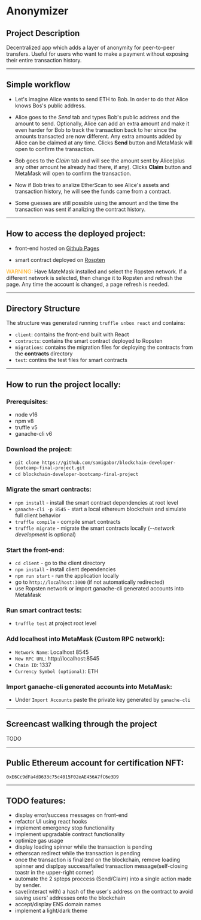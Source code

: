 # Anonymizer

## Project Description

Decentralized app which adds a layer of anonymity for peer-to-peer transfers. Useful for users who want to make a payment without exposing their entire transaction history.

---

## Simple workflow

- Let's imagine Alice wants to send ETH to Bob. In order to do that Alice knows Bos's public address.

- Alice goes to the _Send_ tab and types Bob's public address and the amount to send. Optionally, Alice can add an extra amount and make it even harder for Bob to track the transaction back to her since the amounts transacted are now different. Any extra amounts added by Alice can be claimed at any time. Clicks **Send** button and MetaMask will open to confirm the transaction.
- Bob goes to the _Claim_ tab and will see the amount sent by Alice(plus any other amount he already had there, if any). Clicks **Claim** button and MetaMask will open to confirm the transaction.
- Now if Bob tries to analize EtherScan to see Alice's assets and transaction history, he will see the funds came from a contract.
- Some guesses are still possible using the amount and the time the transaction was sent if analizing the contract history.

---

## How to access the deployed project:

- front-end hosted on [Github Pages](https://samigabor.github.io/blockchain-developer-bootcamp-final-project/)

- smart contract deployed on [Rospten](https://ropsten.etherscan.io/address/0xea4A6DdEd2F7341965B62E1dFe0481Dc3BD1a310#code)

<span style="color: orange"> WARNING: </span>
Have MateMask installed and select the Ropsten network.
If a different network is selected, then change it to Ropsten and refresh the page. Any time the account is changed, a page refresh is needed.

---

## Directory Structure

The structure was generated running `truffle unbox react` and contains:

- `client`: contains the front-end built with React
- `contracts`: contains the smart contract deployed to Ropsten
- `migrations`: contains the migration files for deploying the contracts from the **contracts** directory
- `test`: contins the test files for smart contracts

---

## How to run the project locally:

### Prerequisites:

- node v16
- npm v8
- truffle v5
- ganache-cli v6

### Download the project:

- `git clone https://github.com/samigabor/blockchain-developer-bootcamp-final-project.git`
- `cd blockchain-developer-bootcamp-final-project`

### Migrate the smart contracts:

- `npm install` - install the smart contract dependencies at root level
- `ganache-cli -p 8545` - start a local ethereum blockchain and simulate full client behavior
- `truffle compile` - compile smart contracts
- `truffle migrate` - migrate the smart contracts locally (_--network development_ is optional)

### Start the front-end:

- `cd client` - go to the client directory
- `npm install` - install client dependencies
- `npm run start` - run the application locally
- go to `http://localhost:3000` (if not automatically redirected)
- use Ropsten network or import ganache-cli generated accounts into MetaMask

### Run smart contract tests:

- `truffle test` at project root level

### Add localhost into MetaMask (Custom RPC network):

- `Network Name`: Localhost 8545
- `New RPC URL`: http://localhost:8545
- `Chain ID`: 1337
- `Currency Symbol (optional)`: ETH

### Import ganache-cli generated accounts into MetaMask:

- Under `Import Accounts` paste the private key generated by `ganache-cli`

---

## Screencast walking through the project

TODO

---

## Public Ethereum account for certification NFT:

`0xE6Cc9dFa4dD633c75c4015F02eAE456A7fC6e3D9`

---

## TODO features:

- display error/success messages on front-end
- refactor UI using react hooks
- implement emergency stop functionality
- implement upgradable contract functionality
- optimize gas usage
- display loading spinner while the transaction is pending
- etherscan redirect while the transaction is pending
- once the transaction is finalized on the blockchain, remove loading spinner and displpay success/failed transaction message(self-closing toastr in the upper-right corner)
- automate the 2 spteps proccess (Send/Claim) into a single action made by sender.
- save(interact with) a hash of the user's address on the contract to avoid saving users' addresses onto the blockchain
- accept/display ENS domain names
- implement a light/dark theme
